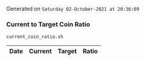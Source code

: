Generated on `Saturday 02-October-2021 at 20:36:09`

### Current to Target Coin Ratio
`current_coin_ratio.sh`

Date|Current|Target|Ratio
---|---|---|---
